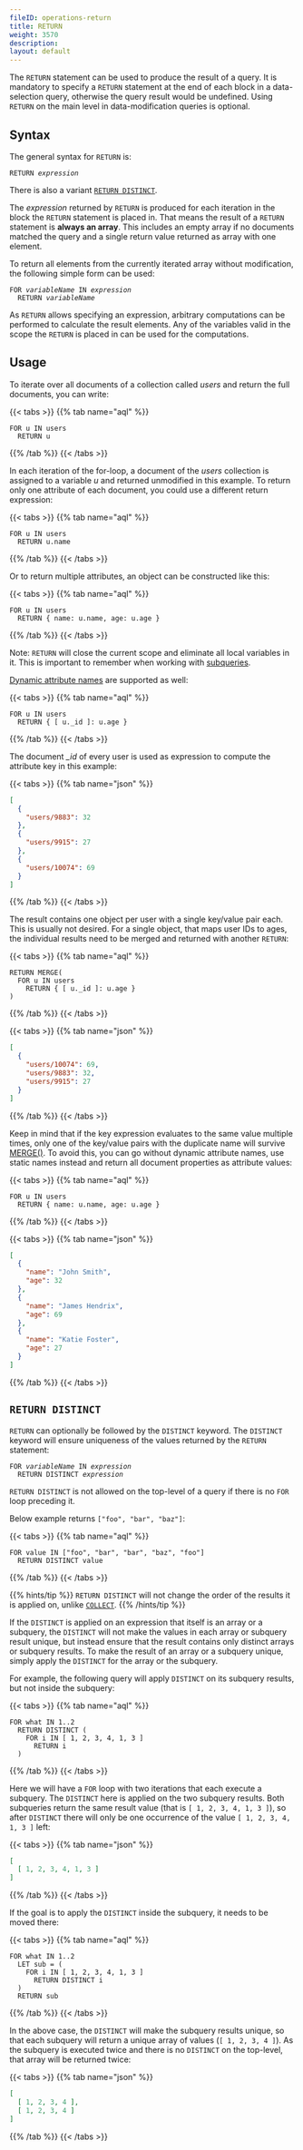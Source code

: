 ```yaml
---
fileID: operations-return
title: RETURN
weight: 3570
description: 
layout: default
---
```

The `RETURN` statement can be used to produce the result of a query.
It is mandatory to specify a `RETURN` statement at the end of each block in a
data-selection query, otherwise the query result would be undefined. Using 
`RETURN` on the main level in data-modification queries is optional.

## Syntax

The general syntax for `RETURN` is:

<pre><code>RETURN <em>expression</em></code></pre>

There is also a variant [`RETURN DISTINCT`](#return-distinct).

The *expression* returned by `RETURN` is produced for each iteration in the block the
`RETURN` statement is placed in. That means the result of a `RETURN` statement
is **always an array**. This includes an empty array if no documents matched the
query and a single return value returned as array with one element.

To return all elements from the currently iterated array without modification,
the following simple form can be used:

<pre><code>FOR <em>variableName</em> IN <em>expression</em>
  RETURN <em>variableName</em></code></pre>

As `RETURN` allows specifying an expression, arbitrary computations can be
performed to calculate the result elements. Any of the variables valid in the
scope the `RETURN` is placed in can be used for the computations.

## Usage

To iterate over all documents of a collection called *users* and return the
full documents, you can write:

{{< tabs >}}
{{% tab name="aql" %}}
```aql
FOR u IN users
  RETURN u
```
{{% /tab %}}
{{< /tabs >}}

In each iteration of the for-loop, a document of the *users* collection is
assigned to a variable *u* and returned unmodified in this example. To return
only one attribute of each document, you could use a different return expression:

{{< tabs >}}
{{% tab name="aql" %}}
```aql
FOR u IN users
  RETURN u.name
```
{{% /tab %}}
{{< /tabs >}}

Or to return multiple attributes, an object can be constructed like this:

{{< tabs >}}
{{% tab name="aql" %}}
```aql
FOR u IN users
  RETURN { name: u.name, age: u.age }
```
{{% /tab %}}
{{< /tabs >}}

Note: `RETURN` will close the current scope and eliminate all local variables in it.
This is important to remember when working with [subqueries](../aql-fundamentals/fundamentals-subqueries).

[Dynamic attribute names](../aql-fundamentals/fundamentals-data-types#objects--documents) are
supported as well:

{{< tabs >}}
{{% tab name="aql" %}}
```aql
FOR u IN users
  RETURN { [ u._id ]: u.age }
```
{{% /tab %}}
{{< /tabs >}}

The document *_id* of every user is used as expression to compute the
attribute key in this example:

{{< tabs >}}
{{% tab name="json" %}}
```json
[
  {
    "users/9883": 32
  },
  {
    "users/9915": 27
  },
  {
    "users/10074": 69
  }
]
```
{{% /tab %}}
{{< /tabs >}}

The result contains one object per user with a single key/value pair each.
This is usually not desired. For a single object, that maps user IDs to ages,
the individual results need to be merged and returned with another `RETURN`:

{{< tabs >}}
{{% tab name="aql" %}}
```aql
RETURN MERGE(
  FOR u IN users
    RETURN { [ u._id ]: u.age }
)
```
{{% /tab %}}
{{< /tabs >}}

{{< tabs >}}
{{% tab name="json" %}}
```json
[
  {
    "users/10074": 69,
    "users/9883": 32,
    "users/9915": 27
  }
]
```
{{% /tab %}}
{{< /tabs >}}

Keep in mind that if the key expression evaluates to the same value multiple
times, only one of the key/value pairs with the duplicate name will survive
[MERGE()](../functions/functions-document#merge). To avoid this, you can go without
dynamic attribute names, use static names instead and return all document
properties as attribute values:

{{< tabs >}}
{{% tab name="aql" %}}
```aql
FOR u IN users
  RETURN { name: u.name, age: u.age }
```
{{% /tab %}}
{{< /tabs >}}

{{< tabs >}}
{{% tab name="json" %}}
```json
[
  {
    "name": "John Smith",
    "age": 32
  },
  {
    "name": "James Hendrix",
    "age": 69
  },
  {
    "name": "Katie Foster",
    "age": 27
  }
]
```
{{% /tab %}}
{{< /tabs >}}

## `RETURN DISTINCT`

`RETURN` can optionally be followed by the `DISTINCT` keyword.
The `DISTINCT` keyword will ensure uniqueness of the values returned by the
`RETURN` statement:

<pre><code>FOR <em>variableName</em> IN <em>expression</em>
  RETURN DISTINCT <em>expression</em></code></pre>

`RETURN DISTINCT` is not allowed on the top-level of a query if there is no `FOR`
loop preceding it.

Below example returns `["foo", "bar", "baz"]`:

{{< tabs >}}
{{% tab name="aql" %}}
```aql
FOR value IN ["foo", "bar", "bar", "baz", "foo"]
  RETURN DISTINCT value
```
{{% /tab %}}
{{< /tabs >}}

{{% hints/tip %}}
`RETURN DISTINCT` will not change the order of the results it is applied on,
unlike [`COLLECT`](operations-collect#collect-vs-return-distinct).
{{% /hints/tip %}}

If the `DISTINCT` is applied on an expression that itself is an array or a subquery, 
the `DISTINCT` will not make the values in each array or subquery result unique, but instead
ensure that the result contains only distinct arrays or subquery results. To make
the result of an array or a subquery unique, simply apply the `DISTINCT` for the
array or the subquery.

For example, the following query will apply `DISTINCT` on its subquery results,
but not inside the subquery:

{{< tabs >}}
{{% tab name="aql" %}}
```aql
FOR what IN 1..2
  RETURN DISTINCT (
    FOR i IN [ 1, 2, 3, 4, 1, 3 ] 
      RETURN i
  )
```
{{% /tab %}}
{{< /tabs >}}

Here we will have a `FOR` loop with two iterations that each execute a subquery. The
`DISTINCT` here is applied on the two subquery results. Both subqueries return the
same result value (that is `[ 1, 2, 3, 4, 1, 3 ]`), so after `DISTINCT` there will
only be one occurrence of the value `[ 1, 2, 3, 4, 1, 3 ]` left:

{{< tabs >}}
{{% tab name="json" %}}
```json
[
  [ 1, 2, 3, 4, 1, 3 ]
]
```
{{% /tab %}}
{{< /tabs >}}

If the goal is to apply the `DISTINCT` inside the subquery, it needs to be moved
there:

{{< tabs >}}
{{% tab name="aql" %}}
```aql
FOR what IN 1..2
  LET sub = (
    FOR i IN [ 1, 2, 3, 4, 1, 3 ] 
      RETURN DISTINCT i
  ) 
  RETURN sub
```
{{% /tab %}}
{{< /tabs >}}

In the above case, the `DISTINCT` will make the subquery results unique, so that
each subquery will return a unique array of values (`[ 1, 2, 3, 4 ]`). As the subquery
is executed twice and there is no `DISTINCT` on the top-level, that array will be
returned twice:

{{< tabs >}}
{{% tab name="json" %}}
```json
[
  [ 1, 2, 3, 4 ],
  [ 1, 2, 3, 4 ]
]
```
{{% /tab %}}
{{< /tabs >}}
